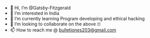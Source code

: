 - 👋 Hi, I’m @Gatsby-Fitzgerald
- 👀 I’m interested in India
- 🌱 I’m currently learning Program developing and ethical hacking
- 💞️ I’m looking to collaborate on the above 🙄
- 📫 How to reach me @ bulletjones203@gmail.com

<!---
Gatsby-Fitzgerald/Gatsby-Fitzgerald is a ✨ special ✨ repository because its `README.md` (this file) appears on your GitHub profile.
You can click the Preview link to take a look at your changes.
--->
